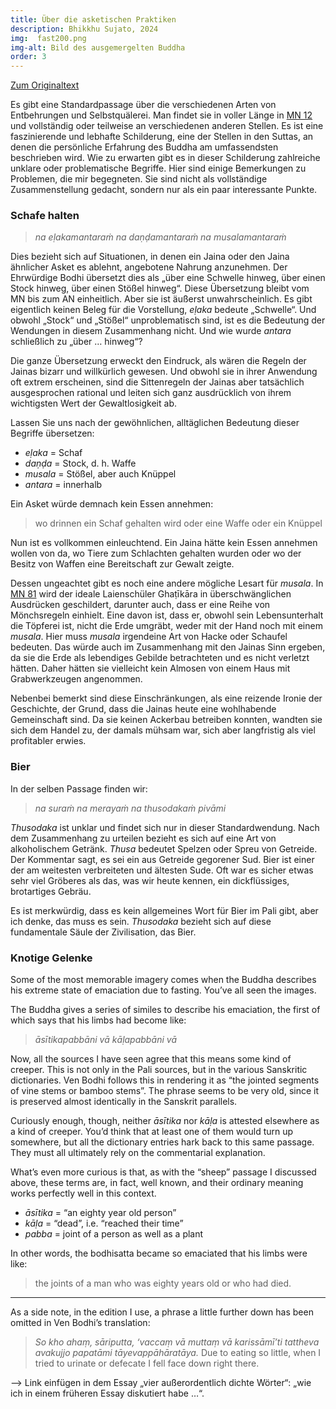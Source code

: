 ```yaml
---
title: Über die asketischen Praktiken
description: Bhikkhu Sujato, 2024
img:  fast200.png
img-alt: Bild des ausgemergelten Buddha
order: 3
---
```


[Zum Originaltext](https://discourse.suttacentral.net/t/on-the-austerities/3837)

Es gibt eine Standardpassage über die verschiedenen Arten von Entbehrungen und Selbstquälerei. Man findet sie in voller Länge in [MN 12](#/sutta/mn12:45.1/de/sabbamitta) und vollständig oder teilweise an verschiedenen anderen Stellen. Es ist eine faszinierende und lebhafte Schilderung, eine der Stellen in den Suttas, an denen die persönliche Erfahrung des Buddha am umfassendsten beschrieben wird. Wie zu erwarten gibt es in dieser Schilderung zahlreiche unklare oder problematische Begriffe. Hier sind einige Bemerkungen zu Problemen, die mir begegneten. Sie sind nicht als vollständige Zusammenstellung gedacht, sondern nur als ein paar interessante Punkte. 

### Schafe halten

> *na eḷakamantaraṁ na daṇḍamantaraṁ na musalamantaraṁ*

Dies bezieht sich auf Situationen, in denen ein Jaina oder den Jaina ähnlicher Asket es ablehnt, angebotene Nahrung anzunehmen. Der Ehrwürdige Bodhi übersetzt dies als „über eine Schwelle hinweg, über einen Stock hinweg, über einen Stößel hinweg“. Diese Übersetzung bleibt vom MN bis zum AN einheitlich. Aber sie ist äußerst unwahrscheinlich. Es gibt eigentlich keinen Beleg für die Vorstellung, *eḷaka* bedeute „Schwelle“. Und obwohl „Stock“ und „Stößel“ unproblematisch sind, ist es die Bedeutung der Wendungen in diesem Zusammenhang  nicht. Und wie wurde *antara* schließlich zu „über … hinweg“? 

Die ganze Übersetzung erweckt den Eindruck, als wären die Regeln der Jainas bizarr und willkürlich gewesen. Und obwohl sie in ihrer Anwendung oft extrem erscheinen, sind die Sittenregeln der Jainas aber tatsächlich ausgesprochen rational und leiten sich ganz ausdrücklich von ihrem wichtigsten Wert der Gewaltlosigkeit ab. 

Lassen Sie uns nach der gewöhnlichen, alltäglichen Bedeutung dieser Begriffe übersetzen: 

* *eḷaka* = Schaf
* *daṇḍa* = Stock, d. h. Waffe 
* *musala* = Stößel, aber auch Knüppel 
* *antara* = innerhalb

Ein Asket würde demnach kein Essen annehmen: 

> wo drinnen ein Schaf gehalten wird oder eine Waffe oder ein Knüppel 

Nun ist es vollkommen einleuchtend. Ein Jaina hätte kein Essen annehmen wollen von da, wo Tiere zum Schlachten gehalten wurden oder wo der Besitz von Waffen eine Bereitschaft zur Gewalt zeigte. 

Dessen ungeachtet gibt es noch eine andere mögliche Lesart für *musala*. In [MN 81](#/sutta/mn81:18.12/de/sabbamitta) wird der ideale Laienschüler Ghaṭīkāra in überschwänglichen Ausdrücken geschildert, darunter auch, dass er eine Reihe von Mönchsregeln einhielt. Eine davon ist, dass er, obwohl sein Lebensunterhalt die Töpferei ist, nicht die Erde umgräbt, weder mit der Hand noch mit einem *musala*. Hier muss *musala* irgendeine Art von Hacke oder Schaufel bedeuten. Das würde auch im Zusammenhang mit den Jainas Sinn ergeben, da sie die Erde als lebendiges Gebilde betrachteten und es nicht verletzt hätten. Daher hätten sie vielleicht kein Almosen von einem Haus mit Grabwerkzeugen angenommen. 

Nebenbei bemerkt sind diese Einschränkungen, als eine reizende Ironie der Geschichte, der Grund, dass die Jainas heute eine wohlhabende Gemeinschaft sind. Da sie keinen Ackerbau betreiben konnten, wandten sie sich dem Handel zu, der damals mühsam war, sich aber langfristig als viel profitabler erwies. 

### Bier

In der selben Passage finden wir: 

> *na suraṁ na merayaṁ na thusodakaṁ pivāmi*

*Thusodaka* ist unklar und findet sich nur in dieser Standardwendung. Nach dem Zusammenhang zu urteilen bezieht es sich auf eine Art von alkoholischem Getränk. *Thusa* bedeutet Spelzen oder Spreu von Getreide. Der Kommentar sagt, es sei ein aus Getreide gegorener Sud. Bier ist einer der am weitesten verbreiteten und ältesten Sude. Oft war es sicher etwas sehr viel Gröberes als das, was wir heute kennen, ein dickflüssiges, brotartiges Gebräu. 

Es ist merkwürdig, dass es kein allgemeines Wort für Bier im Pali gibt, aber ich denke, das muss es sein. *Thusodaka* bezieht sich auf diese fundamentale Säule der Zivilisation, das Bier. 

### Knotige Gelenke

Some of the most memorable imagery comes when the Buddha describes his extreme state of emaciation due to fasting. You’ve all seen the images.

The Buddha gives a series of similes to describe his emaciation, the first of which says that his limbs had become like:

> *āsītikapabbāni vā kāḷapabbāni vā*

Now, all the sources I have seen agree that this means some kind of creeper. This is not only in the Pali sources, but in the various Sanskritic dictionaries. Ven Bodhi follows this in rendering it as “the jointed segments of vine stems or bamboo stems”. The phrase seems to be very old, since it is preserved almost identically in the Sanskrit parallels.

Curiously enough, though, neither *āsītika* nor *kāḷa* is attested elsewhere as a kind of creeper. You’d think that at least one of them would turn up somewhere, but all the dictionary entries hark back to this same passage. They must all ultimately rely on the commentarial explanation.

What’s even more curious is that, as with the “sheep” passage I discussed above, these terms are, in fact, well known, and their ordinary meaning works perfectly well in this context.

* *āsītika* = “an eighty year old person”
* *kāḷa* = “dead”, i.e. “reached their time”
* *pabba* = joint of a person as well as a plant

In other words, the bodhisatta became so emaciated that his limbs were like:

> the joints of a man who was eighty years old or who had died.

---

As a side note, in the edition I use, a phrase a little further down has been omitted in Ven Bodhi’s translation:

> *So kho ahaṃ, sāriputta, ‘vaccaṃ vā muttaṃ vā karissāmī’ti tattheva avakujjo papatāmi tāyevappāhāratāya.*
> Due to eating so little, when I tried to urinate or defecate I fell face down right there.

--> Link einfügen in dem Essay „vier außerordentlich dichte Wörter“: „wie ich in einem früheren Essay diskutiert habe …“.

